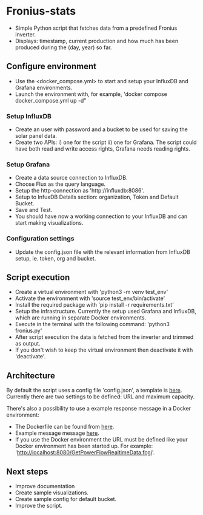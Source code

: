 # Fronius-stats

- Simple Python script that fetches data from a predefined Fronius inverter.
- Displays: timestamp, current production and how much has been produced during the (day, year) so far.

## Configure environment

- Use the <docker_compose.yml> to start and setup your InfluxDB and Grafana environments.
- Launch the environment with, for example, 'docker compose docker_compose.yml up -d"

### Setup InfluxDB

- Create an user with password and a bucket to be used for saving the solar panel data.
- Create two APIs: i) one for the script ii) one for Grafana. The script could have both read and write access rights, Grafana needs reading rights.

### Setup Grafana

- Create a data source connection to InfluxDB.
- Choose Flux as the query language.
- Setup the http-connection as 'http://influxdb:8086'.
- Setup to InfuxDB Details section: organization, Token and Default Bucket.
- Save and Test.
- You should have now a working connection to your InfluxDB and can start making visualizations.

### Configuration settings

- Update the config.json file with the relevant information from InfluxDB setup, ie. token, org and bucket.

## Script execution

- Create a virtual environment with 'python3 -m venv test_env'
- Activate the environment with 'source test_env/bin/activate'
- Install the required package with 'pip install -r requirements.txt'
- Setup the infrastructure. Currently the setup used Grafana and InfluxDB, which are running in separate Docker environments.
- Execute in the terminal with the following command: 'python3 fronius.py'
- After script execution the data is fetched from the inverter and trimmed as output.
- If you don't wish to keep the virtual environment then deactivate it with 'deactivate'.

## Architecture

By default the script uses a config file 'config.json', a template is [here](config.json.template).
Currently there are two settings to be defined: URL and maximum capacity.

There's also a possibility to use a example response message in a Docker environment:

- The Dockerfile can be found from [here](web_server).
- Example message message [here](web_server/GetPowerFlowRealtimeData.fcgi).
- If you use the Docker environment the URL must be defined like your Docker environment has been
  started up. For example: '<http://localhost:8080/GetPowerFlowRealtimeData.fcgi>'.

## Next steps

- Improve documentation
- Create sample visualizations.
- Create sample config for default bucket.
- Improve the script.
